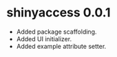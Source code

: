 # shinyaccess 0.0.1

* Added package scaffolding.
* Added UI initializer.
* Added example attribute setter.
